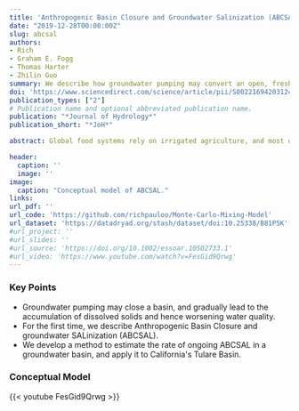 ```yaml
---
title: 'Anthropogenic Basin Closure and Groundwater Salinization (ABCSAL)'
date: "2019-12-28T00:00:00Z"
slug: abcsal
authors:
- Rich
- Graham E. Fogg
- Thomas Harter
- Zhilin Guo
summary: We describe how groundwater pumping may convert an open, fresh basin into a closed-basin system that gradually salinates. We then develop a method to estimate the rate of ongoing salinization in a groundwater basin, and apply it to the Tulare Basin in California.
doi: 'https://www.sciencedirect.com/science/article/pii/S0022169420312488'
publication_types: ["2"]
# Publication name and optional abbreviated publication name.
publication: "*Journal of Hydrology*"
publication_short: "*JoH*"

abstract: Global food systems rely on irrigated agriculture, and most of these systems in turn depend on fresh sources of groundwater. In this study, we demonstrate that groundwater development, even without overdraft, can transform a fresh, open basin into an evaporation dominated, closed-basin system, such that most of the groundwater, rather than exiting via stream baseflow and lateral subsurface flow, exits predominantly by evapotranspiration from irrigated lands. In these newly closed hydrologic basins, just as in other closed basins, groundwater salinization is inevitable because dissolved solids cannot escape, and the basin is effectively converted into a salt sink. We first provide a conceptual model of this process, called “**A**nthropogenic **B**asin **C**losure and groundwater **SAL**inization” (**ABCSAL**). We examine the temporal dynamics of ABCSAL using the Tulare Lake Basin, California, as a case study for a large irrigated agricultural region with Mediterranean climate, overlying an unconsolidated sedimentary aquifer system. Even with modern water management practices that arrest historic overdraft, results indicate that shallow aquifers (36 m deep) exceed maximum contaminant levels for total dissolved solids on decadal timescales. Intermediate (132 m) and deep aquifers (187 m), essential for drinking water and irrigated crops, are impacted within two to three centuries. Hence, ABCSAL resulting from groundwater development constitutes a largely unrecognized constraint on groundwater sustainable yield on similar timescales to aquifer depletion in the Tulare Lake Basin, and poses a serious challenge to groundwater quality sustainability, even when water levels are stable. Results suggest that agriculturally intensive groundwater basins worldwide may be susceptible to ABCSAL. 

header:
  caption: ''
  image: ''
image:
  caption: "Conceptual model of ABCSAL."
links:
url_pdf: ''
url_code: 'https://github.com/richpauloo/Monte-Carlo-Mixing-Model'
url_dataset: 'https://datadryad.org/stash/dataset/doi:10.25338/B81P5K'
#url_project: ''
#url_slides: ''
#url_source: 'https://doi.org/10.1002/essoar.10502733.1'
#url_video: 'https://www.youtube.com/watch?v=FesGid9Qrwg'
---
```




### Key Points

* Groundwater pumping may close a basin, and gradually lead to the accumulation of dissolved solids and hence worsening water quality.  
* For the first time, we describe Anthropogenic Basin Closure and groundwater SALinization (ABCSAL).  
* We develop a method to estimate the rate of ongoing ABCSAL in a groundwater basin, and apply it to California's Tulare Basin.  

### Conceptual Model

{{< youtube FesGid9Qrwg >}}


